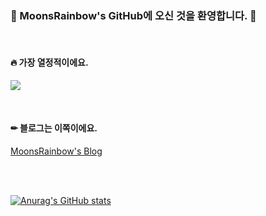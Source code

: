 <h3><p>👋 MoonsRainbow's GitHub에 오신 것을 환영합니다. 🎉</p></h3>
<br>

<h4><p>🔥 가장 열정적이에요.</p></h4>

![](https://img.shields.io/badge/Python-3.x-blue)

<br>
<h4><p>✏ 블로그는 이쪽이에요.</p></h4>

[MoonsRainbow's Blog](https://moons-rainbow.tistory.com/)

<br><br>

[![Anurag's GitHub stats](https://github-readme-stats.vercel.app/api?username=MoonsRainbow&show_icons=true&theme=radical)](https://github.com/anuraghazra/github-readme-stats)
